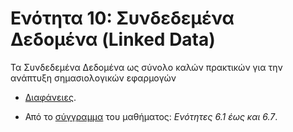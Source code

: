 # Ενότητα 10: Συνδεδεμένα Δεδομένα (Linked Data)

Τα Συνδεδεμένα Δεδομένα ως σύνολο καλών πρακτικών για την ανάπτυξη σημασιολογικών εφαρμογών

* [Διαφάνειες](https://github.com/mixstef/pms-swp-2016/blob/master/unit10/unit10.pdf).

* Από το [σύγγραμμα](http://hdl.handle.net/11419/1338) του μαθήματος: *Ενότητες 6.1 έως και 6.7*.
